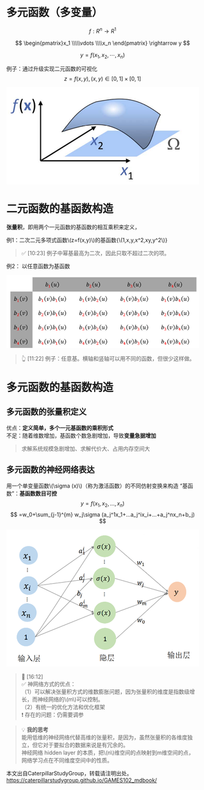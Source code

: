 # 多元函数（多变量）

$$
f: R^n \rightarrow R^1
$$


$$
\begin{pmatrix}x_1
 \\\\\vdots 
 \\\\x_n
\end{pmatrix}
\rightarrow y
$$

$$
y = f(x_1,x_2, \cdots, x_n)
$$

例子：通过升级实现二元函数的可视化
$$
z=f(x,y),(x,y)\in[0,1]\times[0,1]
$$

![](../assets/多元函数-1.png)  

# 二元函数的基函数构造   

**张量积**，即用两个一元函数的基函数的相互乘积来定义，

例1：二次二元多项式函数\\(z=f(x,y)\\)的基函数{\\(1,x,y,x^2,xy,y^2\\)}   

> &#x2705; [10:23] 例子中幂基最高为二次，因此只取不超过二次的项。   

例2： 以任意函数为基函数

![](../assets/18.PNG)  
> &#x1F446; [11:22] 例子：任意基。横轴和竖轴可以用不同的函数，但很少这样做。

# 多元函数的基函数构造

## 多元函数的张量积定义

优点：**定义简单，多个一元基函数的乘积形式**  
不足：随着维数增加，基函数个数急剧增加，导致**变量急据增加**

> 求解系统规模急剧增加、求解代价大、占用内存空间大

## 多元函数的神经网络表达

用一个单变量函数\\(\sigma (x)\\)（称为激活函数）的不同仿射变换来构造 “基函数”：**基函数数目可控**    
$$
y=f(x_1,x_2,...,x_n)
$$
$$
=w_0+\sum_{j-1}^{m} w_j\sigma (a_j^1x_1+...a_j^ix_i+...+a_j^nx_n+b_j)
$$

![](../assets/多元函数-4.png)  

> &#x1F50E; [16:12]   
> &#x2705; 神网络方式的优点：  
> （1）可以解决张量积方式的维数膨胀问题，因为张量积的维度是指数级增长，而神经网络的\\(m\\)可以控制。  
> （2）有统一的优化方法和优化框架   
> &#x2757; 存在的问题：仍需要调参   

> &#x1F4A1; **我的思考**  
> 能用低维的神经网络代替高维的张量积，是因为，虽然张量积的各维­度独立，但它对于要拟合的数据来说是有冗余的。    
神经网络 hidden layer 的本质，把\\(n\\)维空间的点映射到m维空间的点，网络学习点在不同维度空间中的性质。   

本文出自CaterpillarStudyGroup，转载请注明出处。
<https://caterpillarstudygroup.github.io/GAMES102_mdbook/>
